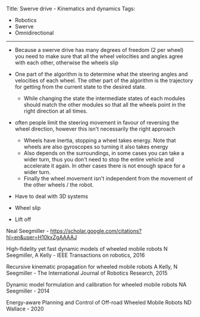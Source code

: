Title: Swerve drive - Kinematics and dynamics
Tags:

- Robotics
- Swerve
- Omnidirectional

---

- Because a swerve drive has many degrees of freedom (2 per wheel) you need to make sure that
  all the wheel velocities and angles agree with each other, otherwise the wheels slip
- One part of the algorithm is to determine what the steering angles and velocities of
  each wheel. The other part of the algorithm is the trajectory for getting from the
  current state to the desired state.
    + While changing the state the intermediate states of each modules should match
      the other modules so that all the wheels point in the right direction at all
      times.
- often people limit the steering movement in favour of reversing the wheel direction,
  however this isn't necessarily the right approach
    + Wheels have inertia, stopping a wheel takes energy. Note that wheels are also
      gyroscopes so turning it also takes energy
    + Also depends on the surroundings, in some cases you can take a wider turn, thus
      you don't need to stop the entire vehicle and accelerate it again. In other
      cases there is not enough space for a wider turn.
    + Finally the wheel movement isn't independent from the movement of the other
      wheels / the robot.


- Have to deal with 3D systems
- Wheel slip
- Lift off

Neal Seegmiller   -  <https://scholar.google.com/citations?hl=en&user=H10kxZgAAAAJ>


High-fidelity yet fast dynamic models of wheeled mobile robots
N Seegmiller, A Kelly - IEEE Transactions on robotics, 2016


Recursive kinematic propagation for wheeled mobile robots
A Kelly, N Seegmiller - The International Journal of Robotics Research, 2015


Dynamic model formulation and calibration for wheeled mobile robots
NA Seegmiller - 2014

Energy-aware Planning and Control of Off-road Wheeled Mobile Robots
ND Wallace - 2020
